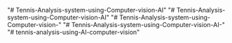 "# Tennis-Analysis-system-using-Computer-vision-AI" 
"# Tennis-Analysis-system-using-Computer-vision-AI" 
"# Tennis-Analysis-system-using-Computer-vision-" 
"# Tennis-Analysis-system-using-Computer-vision-AI-" 
"# tennis-analysis-using-AI-computer-vision" 
